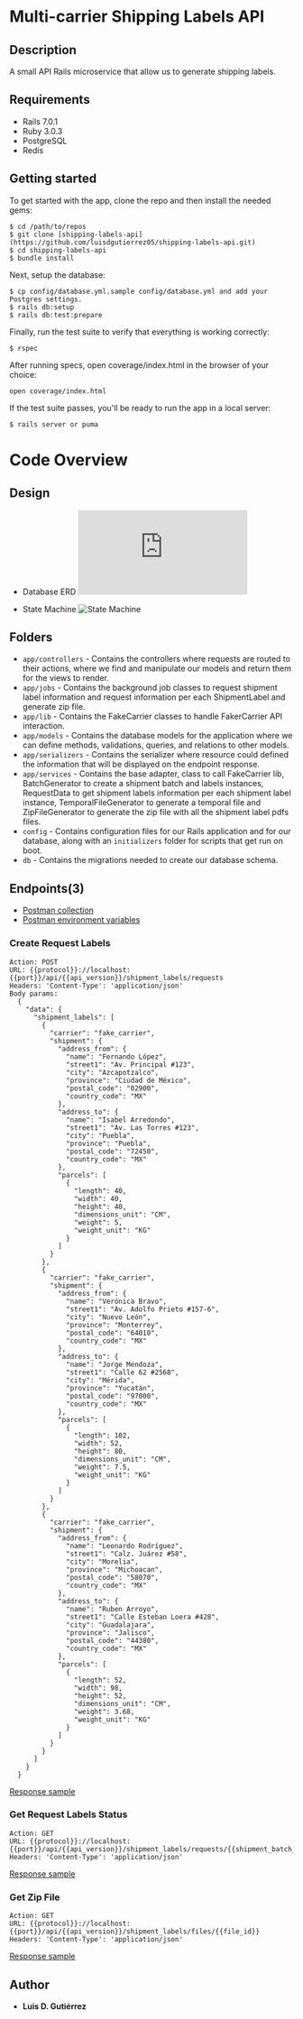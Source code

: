 # Multi-carrier Shipping Labels API

## Description
A small API Rails microservice that allow us to generate shipping labels.

## Requirements
* Rails 7.0.1
* Ruby 3.0.3
* PostgreSQL
* Redis

## Getting started
To get started with the app, clone the repo and then install the needed gems:
```
$ cd /path/to/repos
$ git clone [shipping-labels-api](https://github.com/luisdgutierrez05/shipping-labels-api.git)
$ cd shipping-labels-api
$ bundle install
```

Next, setup the database:
```
$ cp config/database.yml.sample config/database.yml and add your Postgres settings.
$ rails db:setup
$ rails db:test:prepare
```

Finally, run the test suite to verify that everything is working correctly:
```
$ rspec
```

After running specs, open coverage/index.html in the browser of your choice:
```
open coverage/index.html
```

If the test suite passes, you'll be ready to run the app in a local server:
```
$ rails server or puma
```

# Code Overview

## Design

- Database ERD
![Database ERD](https://github.com/luisdgutierrez05/shipping-labels-api/blob/main/doc/diagrams/database-erd.pdf)

- State Machine
![State Machine](https://github.com/luisdgutierrez05/shipping-labels-api/blob/main/doc/diagrams/state-machine-shipment-batch.png)


## Folders
- `app/controllers` - Contains the controllers where requests are routed to their actions, where we find and manipulate our models and return them for the views to render.
- `app/jobs` - Contains the background job classes to request shipment label information and request information per each ShipmentLabel and generate zip file.
- `app/lib` - Contains the FakeCarrier classes to handle FakerCarrier API interaction.
- `app/models` - Contains the database models for the application where we can define methods, validations, queries, and relations to other models.
- `app/serializers` - Contains the serializer where resource could defined the information that will be displayed on the
endpoint response.
- `app/services` - Contains the base adapter, class to call FakeCarrier lib, BatchGenerator to create a shipment batch and labels instances, RequestData to get shipment labels information per each shipment label instance, TemporalFileGenerator to generate a temporal file and ZipFileGenerator to generate the zip file with all the shipment label pdfs files.
- `config` - Contains configuration files for our Rails application and for our database, along with an `initializers` folder for scripts that get run on boot.
- `db` - Contains the migrations needed to create our database schema.

## Endpoints(3)
- [Postman collection](postman/shipping_labels_api.postman_collection.json)
- [Postman environment variables](postman/shipping_labels_api.postman_environment.json)

### Create Request Labels
```
Action: POST
URL: {{protocol}}://localhost:{{port}}/api/{{api_version}}/shipment_labels/requests
Headers: 'Content-Type': 'application/json'
Body params:
  {
    "data": {
      "shipment_labels": [
        {
          "carrier": "fake_carrier",
          "shipment": {
            "address_from": {
              "name": "Fernando López",
              "street1": "Av. Principal #123",
              "city": "Azcapotzalco",
              "province": "Ciudad de México",
              "postal_code": "02900",
              "country_code": "MX"
            },
            "address_to": {
              "name": "Isabel Arredondo",
              "street1": "Av. Las Torres #123",
              "city": "Puebla",
              "province": "Puebla",
              "postal_code": "72450",
              "country_code": "MX"
            },
            "parcels": [
              {
                "length": 40,
                "width": 40,
                "height": 40,
                "dimensions_unit": "CM",
                "weight": 5,
                "weight_unit": "KG"
              }
            ]
          }
        },
        {
          "carrier": "fake_carrier",
          "shipment": {
            "address_from": {
              "name": "Verónica Bravo",
              "street1": "Av. Adolfo Prieto #157-6",
              "city": "Nuevo León",
              "province": "Monterrey",
              "postal_code": "64010",
              "country_code": "MX"
            },
            "address_to": {
              "name": "Jorge Mendoza",
              "street1": "Calle 62 #2568",
              "city": "Mérida",
              "province": "Yucatán",
              "postal_code": "97000",
              "country_code": "MX"
            },
            "parcels": [
              {
                "length": 102,
                "width": 52,
                "height": 80,
                "dimensions_unit": "CM",
                "weight": 7.5,
                "weight_unit": "KG"
              }
            ]
          }
        },
        {
          "carrier": "fake_carrier",
          "shipment": {
            "address_from": {
              "name": "Leonardo Rodríguez",
              "street1": "Calz. Juárez #58",
              "city": "Morelia",
              "province": "Michoacan",
              "postal_code": "58070",
              "country_code": "MX"
            },
            "address_to": {
              "name": "Ruben Arroyo",
              "street1": "Calle Esteban Loera #428",
              "city": "Guadalajara",
              "province": "Jalisco",
              "postal_code": "44380",
              "country_code": "MX"
            },
            "parcels": [
              {
                "length": 52,
                "width": 98,
                "height": 52,
                "dimensions_unit": "CM",
                "weight": 3.68,
                "weight_unit": "KG"
              }
            ]
          }
        }
      ]
    }
  }
```
[Response sample](postman/response_samples/api/v1/shipment_labels/requests/create.json)

### Get Request Labels Status
```
Action: GET
URL: {{protocol}}://localhost:{{port}}/api/{{api_version}}/shipment_labels/requests/{{shipment_batch_id}}
Headers: 'Content-Type': 'application/json'
```
[Response sample](postman/response_samples/api/v1/shipment_labels/requests/show.json)

### Get Zip File
```
Action: GET
URL: {{protocol}}://localhost:{{port}}/api/{{api_version}}/shipment_labels/files/{{file_id}}
Headers: 'Content-Type': 'application/json'
```
[Response sample](spec/fixtures/shipment_labels/batch-example.zip)

## Author

* **Luis D. Gutiérrez**

